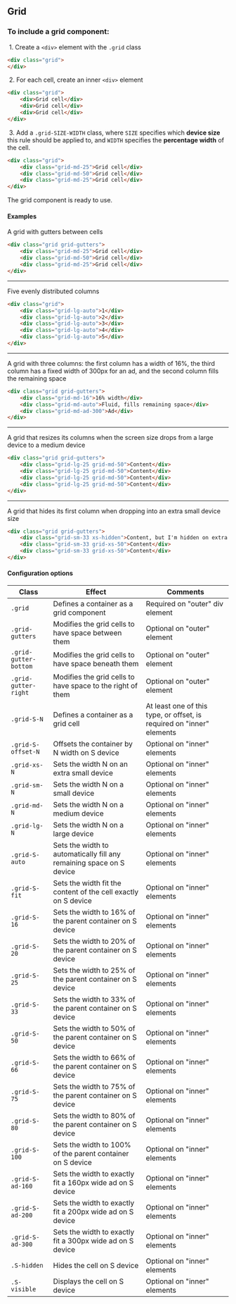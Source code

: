 ## Grid

### To include a grid component:

&nbsp;1. Create a `<div>` element with the `.grid` class

```html
<div class="grid">
</div>
```

&nbsp;2. For each cell, create an inner `<div>` element

```html
<div class="grid">
    <div>Grid cell</div>
    <div>Grid cell</div>
    <div>Grid cell</div>
</div>
```

&nbsp;3. Add a `.grid-SIZE-WIDTH` class, where `SIZE` specifies which **device size** this rule should be applied to, and `WIDTH`
specifies the **percentage width** of the cell.

```html
<div class="grid">
    <div class="grid-md-25">Grid cell</div>
    <div class="grid-md-50">Grid cell</div>
    <div class="grid-md-25">Grid cell</div>
</div>
```

The grid component is ready to use.

#### Examples

A grid with gutters between cells

```html
<div class="grid grid-gutters">
    <div class="grid-md-25">Grid cell</div>
    <div class="grid-md-50">Grid cell</div>
    <div class="grid-md-25">Grid cell</div>
</div>
```

---

Five evenly distributed columns

```html
<div class="grid">
    <div class="grid-lg-auto">1</div>
    <div class="grid-lg-auto">2</div>
    <div class="grid-lg-auto">3</div>
    <div class="grid-lg-auto">4</div>
    <div class="grid-lg-auto">5</div>
</div>
```

---

A grid with three columns: the first column has a width of 16%, the third column has a fixed width of 300px for an ad,
and the second column fills the remaining space

```html
<div class="grid grid-gutters">
    <div class="grid-md-16">16% width</div>
    <div class="grid-md-auto">Fluid, fills remaining space</div>
    <div class="grid-md-ad-300">Ad</div>
</div>
```

---

A grid that resizes its columns when the screen size drops from a large device to a medium device

```html
<div class="grid grid-gutters">
    <div class="grid-lg-25 grid-md-50">Content</div>
    <div class="grid-lg-25 grid-md-50">Content</div>
    <div class="grid-lg-25 grid-md-50">Content</div>
    <div class="grid-lg-25 grid-md-50">Content</div>
</div>
```

---

A grid that hides its first column when dropping into an extra small device size

```html
<div class="grid grid-gutters">
    <div class="grid-sm-33 xs-hidden">Content, but I'm hidden on extra small</div>
    <div class="grid-sm-33 grid-xs-50">Content</div>
    <div class="grid-sm-33 grid-xs-50">Content</div>
</div>
```

#### Configuration options

Class | Effect | Comments
--- | --- | ---
`.grid` | Defines a container as a grid component | Required on "outer" div element
`.grid-gutters` | Modifies the grid cells to have space between them | Optional on "outer" element
`.grid-gutter-bottom` | Modifies the grid cells to have space beneath them | Optional on "outer" element
`.grid-gutter-right` | Modifies the grid cells to have space to the right of them | Optional on "outer" element
`.grid-S-N` | Defines a container as a grid cell | At least one of this type, or offset, is required on "inner" elements
`.grid-S-offset-N` | Offsets the container by N width on S device | Optional on "inner" elements
`.grid-xs-N` | Sets the width N on an extra small device | Optional on "inner" elements
`.grid-sm-N` | Sets the width N on a small device | Optional on "inner" elements
`.grid-md-N` | Sets the width N on a medium device | Optional on "inner" elements
`.grid-lg-N` | Sets the width N on a large device | Optional on "inner" elements
`.grid-S-auto` | Sets the width to automatically fill any remaining space on S device | Optional on "inner" elements
`.grid-S-fit` | Sets the width fit the content of the cell exactly on S device | Optional on "inner" elements
`.grid-S-16` | Sets the width to 16% of the parent container on S device | Optional on "inner" elements
`.grid-S-20` | Sets the width to 20% of the parent container on S device | Optional on "inner" elements
`.grid-S-25` | Sets the width to 25% of the parent container on S device | Optional on "inner" elements
`.grid-S-33` | Sets the width to 33% of the parent container on S device | Optional on "inner" elements
`.grid-S-50` | Sets the width to 50% of the parent container on S device | Optional on "inner" elements
`.grid-S-66` | Sets the width to 66% of the parent container on S device | Optional on "inner" elements
`.grid-S-75` | Sets the width to 75% of the parent container on S device | Optional on "inner" elements
`.grid-S-80` | Sets the width to 80% of the parent container on S device | Optional on "inner" elements
`.grid-S-100` | Sets the width to 100% of the parent container on S device | Optional on "inner" elements
`.grid-S-ad-160` | Sets the width to exactly fit a 160px wide ad on S device | Optional on "inner" elements
`.grid-S-ad-200` | Sets the width to exactly fit a 200px wide ad on S device | Optional on "inner" elements
`.grid-S-ad-300` | Sets the width to exactly fit a 300px wide ad on S device | Optional on "inner" elements
`.S-hidden` | Hides the cell on S device | Optional on "inner" elements
`.S-visible` | Displays the cell on S device | Optional on "inner" elements
